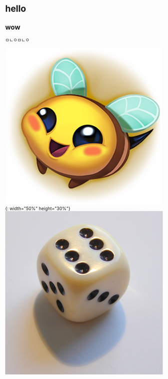 # hello
## wow
ㅁㄴㅇㅁㄴㅇ

![honeybee](/screenshots/꿀벌.jpeg){: width="50%" height="30%"}
<img src="screenshots/dice.jpeg">
